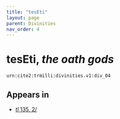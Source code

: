 ```yaml
---
title: "tesEti"
layout: page
parent: Divinities
nav_order: 4
---
```


# tesEti, *the oath gods*

`urn:cite2:trmilli:divinities.v1:div_04`

## Appears in

- [*tl* 135, 2/](../../Texts/tl_135)